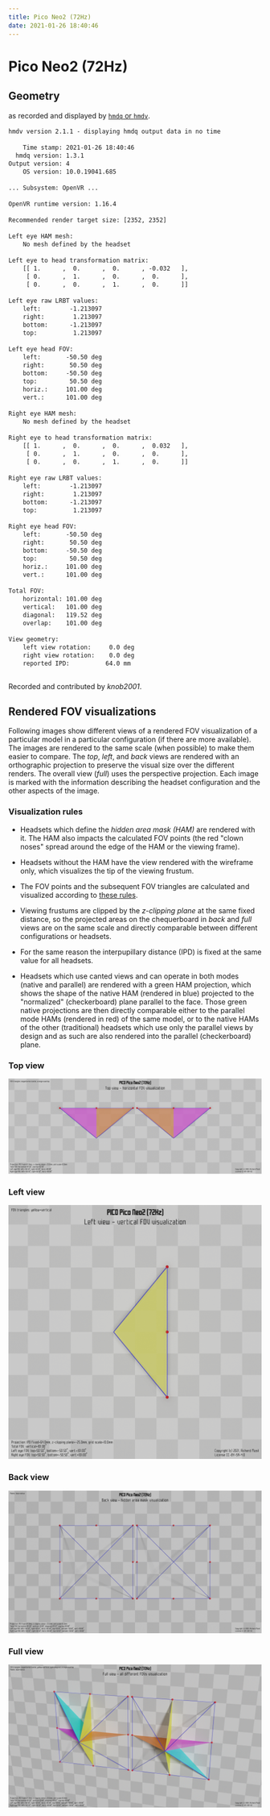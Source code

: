 ```yaml
---
title: Pico Neo2 (72Hz)
date: 2021-01-26 18:40:46
---
```

# Pico Neo2 (72Hz)

## Geometry

as recorded and displayed by [`hmdq` or `hmdv`](https://github.com/risa2000/hmdq).
```
hmdv version 2.1.1 - displaying hmdq output data in no time

    Time stamp: 2021-01-26 18:40:46
  hmdq version: 1.3.1
Output version: 4
    OS version: 10.0.19041.685

... Subsystem: OpenVR ...

OpenVR runtime version: 1.16.4

Recommended render target size: [2352, 2352]

Left eye HAM mesh:
    No mesh defined by the headset

Left eye to head transformation matrix:
    [[ 1.      ,  0.      ,  0.      , -0.032   ],
     [ 0.      ,  1.      ,  0.      ,  0.      ],
     [ 0.      ,  0.      ,  1.      ,  0.      ]]

Left eye raw LRBT values:
    left:        -1.213097
    right:        1.213097
    bottom:      -1.213097
    top:          1.213097

Left eye head FOV:
    left:       -50.50 deg
    right:       50.50 deg
    bottom:     -50.50 deg
    top:         50.50 deg
    horiz.:     101.00 deg
    vert.:      101.00 deg

Right eye HAM mesh:
    No mesh defined by the headset

Right eye to head transformation matrix:
    [[ 1.      ,  0.      ,  0.      ,  0.032   ],
     [ 0.      ,  1.      ,  0.      ,  0.      ],
     [ 0.      ,  0.      ,  1.      ,  0.      ]]

Right eye raw LRBT values:
    left:        -1.213097
    right:        1.213097
    bottom:      -1.213097
    top:          1.213097

Right eye head FOV:
    left:       -50.50 deg
    right:       50.50 deg
    bottom:     -50.50 deg
    top:         50.50 deg
    horiz.:     101.00 deg
    vert.:      101.00 deg

Total FOV:
    horizontal: 101.00 deg
    vertical:   101.00 deg
    diagonal:   119.52 deg
    overlap:    101.00 deg

View geometry:
    left view rotation:     0.0 deg
    right view rotation:    0.0 deg
    reported IPD:          64.0 mm


```
Recorded and contributed by _knob2001_.

## Rendered FOV visualizations

Following images show different views of a rendered FOV visualization of a
particular model in a particular configuration (if there are more available).
The images are rendered to the same scale (when possible) to make them easier
to compare. The _top_, _left_, and _back_ views are rendered with an
orthographic projection to preserve the visual size over the different renders.
The overall view (_full_) uses the perspective projection. Each image is marked
with the information describing the headset configuration and the other aspects
of the image.

### Visualization rules

* Headsets which define the _hidden area mask (HAM)_ are rendered with it. The
  HAM also impacts the calculated FOV points (the red "clown noses" spread
  around the edge of the HAM or the viewing frame).

* Headsets without the HAM have the view rendered with the wireframe only, which
  visualizes the tip of the viewing frustum.

* The FOV points and the subsequent FOV triangles are calculated and visualized
  according to [these
  rules](https://risa2000.github.io/vrdocs/docs/hmd_fov_calculation).

* Viewing frustums are clipped by the _z-clipping plane_ at the same fixed
  distance, so the projected areas on the chequerboard in _back_ and _full_
  views are on the same scale and directly comparable between different
  configurations or headsets.

* For the same reason the interpupillary distance (IPD) is fixed at the same
  value for all headsets.

* Headsets which use canted views and can operate in both modes (native and
  parallel) are rendered with a green HAM projection, which shows the shape of
  the native HAM (rendered in blue) projected to the "normalized"
  (checkerboard) plane parallel to the face. Those green native projections are
  then directly comparable either to the parallel mode HAMs (rendered in red)
  of the same model, or to the native HAMs of the other (traditional) headsets
  which use only the parallel views by design and as such are also rendered
  into the parallel (checkerboard) plane.

### Top view
[![Pico Neo2 (72Hz) - top view](../images/PicoNeo2_Native_72Hz_top.dmx.png)](../images/PicoNeo2_Native_72Hz_top.dmx.png)

### Left view
[![Pico Neo2 (72Hz) - left view](../images/PicoNeo2_Native_72Hz_left.dmx.png)](../images/PicoNeo2_Native_72Hz_left.dmx.png)

### Back view
[![Pico Neo2 (72Hz) - back view](../images/PicoNeo2_Native_72Hz_back.dmx.png)](../images/PicoNeo2_Native_72Hz_back.dmx.png)

### Full view
[![Pico Neo2 (72Hz) - full view](../images/PicoNeo2_Native_72Hz_over.dmx.png)](../images/PicoNeo2_Native_72Hz_over.dmx.png)

